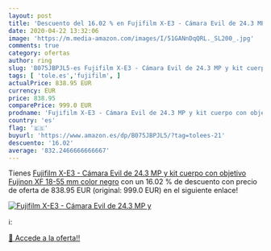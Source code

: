 ```yaml
---
layout: post
title: 'Descuento del 16.02 % en Fujifilm X-E3 - Cámara Evil de 24.3 MP y'
date: 2020-04-22 13:32:06
image: 'https://m.media-amazon.com/images/I/51GANnDqQRL._SL200_.jpg'
comments: true
category: ofertas
author: ring
slug: 'B075JBPJL5-es Fujifilm X-E3 - Cámara Evil de 24.3 MP y kit cuerpo con...'
tags: [ 'tole.es','fujifilm', ]
actualPrice: 838.95 EUR
currency: EUR
price: 838.95
comparePrice: 999.0 EUR
prodname: 'Fujifilm X-E3 - Cámara Evil de 24.3 MP y kit cuerpo con objetivo Fujinon XF 18-55 mm  color negro'
country: 'es'
flag: '🇪🇸'
buyurl: 'https://www.amazon.es/dp/B075JBPJL5/?tag=tolees-21'
descuento: '16.02'
average: '832.2466666666667'
---
```


Tienes [Fujifilm X-E3 - Cámara Evil de 24.3 MP y kit cuerpo con objetivo Fujinon XF 18-55 mm  color negro](https://www.amazon.es/dp/B075JBPJL5/?tag=tolees-21) con un 16.02 % de descuento con precio de oferta de 838.95 EUR (original: 999.0 EUR) en el siguiente enlace!

[![Fujifilm X-E3 - Cámara Evil de 24.3 MP y](https://m.media-amazon.com/images/I/51GANnDqQRL._SL200_.jpg)](https://www.amazon.es/dp/B075JBPJL5/?tag=tolees-21)

ℹ️:


[🛒 Accede a la oferta!!](https://www.amazon.es/dp/B075JBPJL5/?tag=tolees-21)
